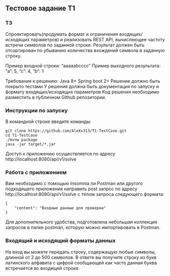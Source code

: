 ## Тестовое задание T1

### ТЗ
Спроектировать(продумать формат и ограничения входящих/исходящих параметров) и реализовать REST API, вычисляющее частоту встречи символов по заданной строке. Результат должен быть отсортирован по убыванию количества вхождений символа в заданную строку.

Пример входной строки: “aaaaabcccc”
Пример выходного результата: “a”: 5, “c”: 4, “b”: 1

Требования к решению:
Java 8+
Spring boot 2+
Решение должно быть покрыто тестами
У решения должна быть документация по запуску и формату входящих/исходящих параметров
Код решения необходимо разместить в публичном Github репозитории.

### Инструкции по запуску

В командной строке введите команды:

```
git clone https://github.com/AleXx313/T1-TestCase.git
cd T1-TestCase
./mvnw package
java -jar target/*.jar
```

Доступ к приложению осуществляется по адресу http://localhost:8080/api/v1/solve

### Работа с приложением

Вам необходимо с помощью Insomnia ли Postman или другого подходящего приложения направить post запрос по адресу http://localhost:8080/api/v1/solve с телом запроса следующего формата:
```
{
    "content": "Входные данные для проверки"
}
```
Для дополнительного удобства, подготовлена небольшая коллекция запросов в папке postman, которую можно импортировать в Postman.

### Входящий и исходящий форматы данных

На вход вы можете передать строку, содержащую любые символы, длинной от 2 до 500 символов.
В ответе вы получите строку из букв латинского алфавита с цифрой сообщающей как часто данная буква встречается во входящей строке.
